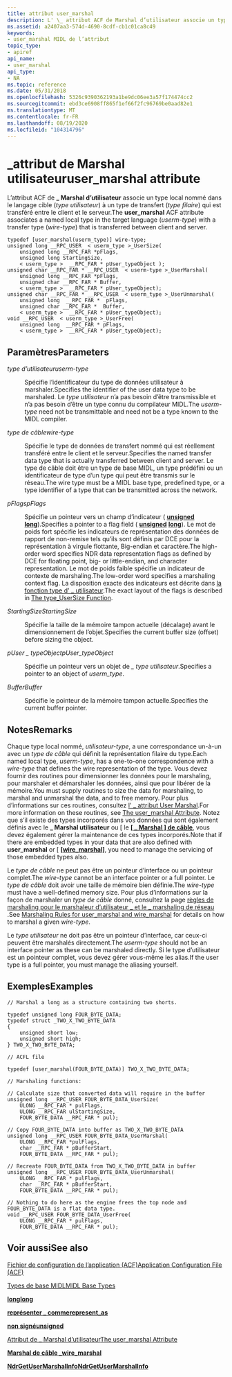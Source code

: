 ```yaml
---
title: attribut user_marshal
description: L' \_ attribut ACF de Marshal d’utilisateur associe un type local nommé dans le langage cible (type utilisateur) à un type de transfert (type filaire) qui est transféré entre le client et le serveur.
ms.assetid: a2407aa3-574d-4690-8cdf-cb1c01ca8c49
keywords:
- user_marshal MIDL de l’attribut
topic_type:
- apiref
api_name:
- user_marshal
api_type:
- NA
ms.topic: reference
ms.date: 05/31/2018
ms.openlocfilehash: 5326c9390362193a1be9dc06ee3a57f174474cc2
ms.sourcegitcommit: ebd3ce6908ff865f1ef66f2fc96769be0aad82e1
ms.translationtype: MT
ms.contentlocale: fr-FR
ms.lasthandoff: 08/19/2020
ms.locfileid: "104314796"
---
```

# <a name="user_marshal-attribute"></a><span data-ttu-id="b7dc6-104">\_attribut de Marshal utilisateur</span><span class="sxs-lookup"><span data-stu-id="b7dc6-104">user\_marshal attribute</span></span>

<span data-ttu-id="b7dc6-105">L’attribut ACF de **\_ Marshal d’utilisateur** associe un type local nommé dans le langage cible (*type utilisateur*) à un type de transfert (*type filaire*) qui est transféré entre le client et le serveur.</span><span class="sxs-lookup"><span data-stu-id="b7dc6-105">The **user\_marshal** ACF attribute associates a named local type in the target language (*userm-type*) with a transfer type (*wire-type*) that is transferred between client and server.</span></span>

``` syntax
typedef [user_marshal(userm_type)] wire-type; 
unsigned long __RPC_USER  < userm_type >_UserSize(
    unsigned long __RPC_FAR *pFlags,
    unsigned long StartingSize,
    < userm_type >  __RPC_FAR * pUser_typeObject );
unsigned char __RPC_FAR * __RPC_USER  < userm-type >_UserMarshal(
    unsigned long __RPC_FAR *pFlags,
    unsigned char __RPC_FAR * Buffer,
    < userm_type >  __RPC_FAR * pUser_typeObject);
unsigned char __RPC_FAR * __RPC_USER  < userm_type >_UserUnmarshal(
    unsigned long  __RPC_FAR *  pFlags,
    unsigned char __RPC_FAR *  Buffer,
    < userm_type >  __RPC_FAR * pUser_typeObject);
void __RPC_USER  < userm_type >_UserFree(
    unsigned long  __RPC_FAR * pFlags,
    < userm_type >  __RPC_FAR * pUser_typeObject);
```

## <a name="parameters"></a><span data-ttu-id="b7dc6-106">Paramètres</span><span class="sxs-lookup"><span data-stu-id="b7dc6-106">Parameters</span></span>

<dl> <dt>

<span data-ttu-id="b7dc6-107">*type d’utilisateur*</span><span class="sxs-lookup"><span data-stu-id="b7dc6-107">*userm-type*</span></span> 
</dt> <dd>

<span data-ttu-id="b7dc6-108">Spécifie l’identificateur du type de données utilisateur à marshaler.</span><span class="sxs-lookup"><span data-stu-id="b7dc6-108">Specifies the identifier of the user data type to be marshaled.</span></span> <span data-ttu-id="b7dc6-109">Le *type utilisateur* n’a pas besoin d’être transmissible et n’a pas besoin d’être un type connu du compilateur MIDL.</span><span class="sxs-lookup"><span data-stu-id="b7dc6-109">The *userm-type* need not be transmittable and need not be a type known to the MIDL compiler.</span></span>

</dd> <dt>

<span data-ttu-id="b7dc6-110">*type de câble*</span><span class="sxs-lookup"><span data-stu-id="b7dc6-110">*wire-type*</span></span> 
</dt> <dd>

<span data-ttu-id="b7dc6-111">Spécifie le type de données de transfert nommé qui est réellement transféré entre le client et le serveur.</span><span class="sxs-lookup"><span data-stu-id="b7dc6-111">Specifies the named transfer data type that is actually transferred between client and server.</span></span> <span data-ttu-id="b7dc6-112">Le type de câble doit être un type de base MIDL, un type prédéfini ou un identificateur de type d’un type qui peut être transmis sur le réseau.</span><span class="sxs-lookup"><span data-stu-id="b7dc6-112">The wire type must be a MIDL base type, predefined type, or a type identifier of a type that can be transmitted across the network.</span></span>

</dd> <dt>

<span data-ttu-id="b7dc6-113">*pFlags*</span><span class="sxs-lookup"><span data-stu-id="b7dc6-113">*pFlags*</span></span> 
</dt> <dd>

<span data-ttu-id="b7dc6-114">Spécifie un pointeur vers un champ d’indicateur ( [**unsigned**](unsigned.md) [**long**](long.md)).</span><span class="sxs-lookup"><span data-stu-id="b7dc6-114">Specifies a pointer to a flag field ( [**unsigned**](unsigned.md) [**long**](long.md)).</span></span> <span data-ttu-id="b7dc6-115">Le mot de poids fort spécifie les indicateurs de représentation des données de rapport de non-remise tels qu’ils sont définis par DCE pour la représentation à virgule flottante, Big-endian et caractère.</span><span class="sxs-lookup"><span data-stu-id="b7dc6-115">The high-order word specifies NDR data representation flags as defined by DCE for floating point, big- or little-endian, and character representation.</span></span> <span data-ttu-id="b7dc6-116">Le mot de poids faible spécifie un indicateur de contexte de marshaling.</span><span class="sxs-lookup"><span data-stu-id="b7dc6-116">The low-order word specifies a marshaling context flag.</span></span> <span data-ttu-id="b7dc6-117">La disposition exacte des indicateurs est décrite dans [la fonction type d' \_ utilisateur](/windows/desktop/Rpc/the-type-usersize-function).</span><span class="sxs-lookup"><span data-stu-id="b7dc6-117">The exact layout of the flags is described in [The type\_UserSize Function](/windows/desktop/Rpc/the-type-usersize-function).</span></span>

</dd> <dt>

<span data-ttu-id="b7dc6-118">*StartingSize*</span><span class="sxs-lookup"><span data-stu-id="b7dc6-118">*StartingSize*</span></span> 
</dt> <dd>

<span data-ttu-id="b7dc6-119">Spécifie la taille de la mémoire tampon actuelle (décalage) avant le dimensionnement de l’objet.</span><span class="sxs-lookup"><span data-stu-id="b7dc6-119">Specifies the current buffer size (offset) before sizing the object.</span></span>

</dd> <dt>

<span data-ttu-id="b7dc6-120">*pUser \_ typeObject*</span><span class="sxs-lookup"><span data-stu-id="b7dc6-120">*pUser\_typeObject*</span></span> 
</dt> <dd>

<span data-ttu-id="b7dc6-121">Spécifie un pointeur vers un objet de *\_ type utilisateur*.</span><span class="sxs-lookup"><span data-stu-id="b7dc6-121">Specifies a pointer to an object of *userm\_type*.</span></span>

</dd> <dt>

<span data-ttu-id="b7dc6-122">*Buffer*</span><span class="sxs-lookup"><span data-stu-id="b7dc6-122">*Buffer*</span></span> 
</dt> <dd>

<span data-ttu-id="b7dc6-123">Spécifie le pointeur de la mémoire tampon actuelle.</span><span class="sxs-lookup"><span data-stu-id="b7dc6-123">Specifies the current buffer pointer.</span></span>

</dd> </dl>

## <a name="remarks"></a><span data-ttu-id="b7dc6-124">Notes</span><span class="sxs-lookup"><span data-stu-id="b7dc6-124">Remarks</span></span>

<span data-ttu-id="b7dc6-125">Chaque type local nommé, *utilisateur-type*, a une correspondance un-à-un avec un *type de câble* qui définit la représentation filaire du type.</span><span class="sxs-lookup"><span data-stu-id="b7dc6-125">Each named local type, *userm-type*, has a one-to-one correspondence with a *wire-type* that defines the wire representation of the type.</span></span> <span data-ttu-id="b7dc6-126">Vous devez fournir des routines pour dimensionner les données pour le marshaling, pour marshaler et démarshaler les données, ainsi que pour libérer de la mémoire.</span><span class="sxs-lookup"><span data-stu-id="b7dc6-126">You must supply routines to size the data for marshaling, to marshal and unmarshal the data, and to free memory.</span></span> <span data-ttu-id="b7dc6-127">Pour plus d’informations sur ces routines, consultez [l' \_ attribut User Marshal](/windows/desktop/Rpc/the-user-marshal-attribute).</span><span class="sxs-lookup"><span data-stu-id="b7dc6-127">For more information on these routines, see [The user\_marshal Attribute](/windows/desktop/Rpc/the-user-marshal-attribute).</span></span> <span data-ttu-id="b7dc6-128">Notez que s’il existe des types incorporés dans vos données qui sont également définis avec le **\_ Marshal utilisateur** ou \[ le [**\[ \_ Marshal \] de câble**](wire-marshal.md), vous devez également gérer la maintenance de ces types incorporés.</span><span class="sxs-lookup"><span data-stu-id="b7dc6-128">Note that if there are embedded types in your data that are also defined with **user\_marshal** or \[ [**\[wire\_marshal\]**](wire-marshal.md), you need to manage the servicing of those embedded types also.</span></span>

<span data-ttu-id="b7dc6-129">Le *type de câble* ne peut pas être un pointeur d’interface ou un pointeur complet.</span><span class="sxs-lookup"><span data-stu-id="b7dc6-129">The *wire-type* cannot be an interface pointer or a full pointer.</span></span> <span data-ttu-id="b7dc6-130">Le *type de câble* doit avoir une taille de mémoire bien définie.</span><span class="sxs-lookup"><span data-stu-id="b7dc6-130">The *wire-type* must have a well-defined memory size.</span></span> <span data-ttu-id="b7dc6-131">Pour plus d’informations sur la façon de marshaler un *type de câble* donné, consultez la page [règles de marshaling pour le marshaleur d’utilisateur \_ et le \_ marshaling de réseau](/windows/desktop/Rpc/marshaling-rules-for-user-marshal-and-wire-marshal) .</span><span class="sxs-lookup"><span data-stu-id="b7dc6-131">See [Marshaling Rules for user\_marshal and wire\_marshal](/windows/desktop/Rpc/marshaling-rules-for-user-marshal-and-wire-marshal) for details on how to marshal a given *wire-type*.</span></span>

<span data-ttu-id="b7dc6-132">Le *type utilisateur* ne doit pas être un pointeur d’interface, car ceux-ci peuvent être marshalés directement.</span><span class="sxs-lookup"><span data-stu-id="b7dc6-132">The *userm-type* should not be an interface pointer as these can be marshaled directly.</span></span> <span data-ttu-id="b7dc6-133">Si le type d’utilisateur est un pointeur complet, vous devez gérer vous-même les alias.</span><span class="sxs-lookup"><span data-stu-id="b7dc6-133">If the user type is a full pointer, you must manage the aliasing yourself.</span></span>

## <a name="examples"></a><span data-ttu-id="b7dc6-134">Exemples</span><span class="sxs-lookup"><span data-stu-id="b7dc6-134">Examples</span></span>

``` syntax
// Marshal a long as a structure containing two shorts.

typedef unsigned long FOUR_BYTE_DATA;
typedef struct _TWO_X_TWO_BYTE_DATA 
{ 
    unsigned short low; 
    unsigned short high; 
} TWO_X_TWO_BYTE_DATA;
```

``` syntax
// ACFL file

typedef [user_marshal(FOUR_BYTE_DATA)] TWO_X_TWO_BYTE_DATA;

// Marshaling functions:

// Calculate size that converted data will require in the buffer
unsigned long __RPC_USER FOUR_BYTE_DATA_UserSize( 
    ULONG __RPC_FAR * pulFlags, 
    ULONG __RPC_FAR ulStartingSize,
    FOUR_BYTE_DATA __RPC_FAR * pul);

// Copy FOUR_BYTE_DATA into buffer as TWO_X_TWO_BYTE_DATA
unsigned long __RPC_USER FOUR_BYTE_DATA_UserMarshal( 
    ULONG __RPC_FAR *pulFlags, 
    char __RPC_FAR * pBufferStart, 
    FOUR_BYTE_DATA __RPC_FAR * pul);

// Recreate FOUR_BYTE_DATA from TWO_X_TWO_BYTE_DATA in buffer
unsigned long __RPC_USER FOUR_BYTE_DATA_UserUnmarshal( 
    ULONG __RPC_FAR * pulFlags, 
    char __RPC_FAR * pBufferStart, 
    FOUR_BYTE_DATA __RPC_FAR * pul);

// Nothing to do here as the engine frees the top node and FOUR_BYTE_DATA is a flat data type.
void __RPC_USER FOUR_BYTE_DATA_UserFree( 
    ULONG __RPC_FAR * pulFlags, 
    FOUR_BYTE_DATA __RPC_FAR * pul);
```

## <a name="see-also"></a><span data-ttu-id="b7dc6-135">Voir aussi</span><span class="sxs-lookup"><span data-stu-id="b7dc6-135">See also</span></span>

<dl> <dt>

[<span data-ttu-id="b7dc6-136">Fichier de configuration de l’application (ACF)</span><span class="sxs-lookup"><span data-stu-id="b7dc6-136">Application Configuration File (ACF)</span></span>](application-configuration-file-acf-.md)
</dt> <dt>

[<span data-ttu-id="b7dc6-137">Types de base MIDL</span><span class="sxs-lookup"><span data-stu-id="b7dc6-137">MIDL Base Types</span></span>](midl-base-types.md)
</dt> <dt>

[<span data-ttu-id="b7dc6-138">**long**</span><span class="sxs-lookup"><span data-stu-id="b7dc6-138">**long**</span></span>](long.md)
</dt> <dt>

[<span data-ttu-id="b7dc6-139">**représenter \_ comme**</span><span class="sxs-lookup"><span data-stu-id="b7dc6-139">**represent\_as**</span></span>](represent-as.md)
</dt> <dt>

[<span data-ttu-id="b7dc6-140">**non signé**</span><span class="sxs-lookup"><span data-stu-id="b7dc6-140">**unsigned**</span></span>](unsigned.md)
</dt> <dt>

[<span data-ttu-id="b7dc6-141">Attribut de \_ Marshal d’utilisateur</span><span class="sxs-lookup"><span data-stu-id="b7dc6-141">The user\_marshal Attribute</span></span>](/windows/desktop/Rpc/the-user-marshal-attribute)
</dt> <dt>

[<span data-ttu-id="b7dc6-142">**Marshal de câble \_**</span><span class="sxs-lookup"><span data-stu-id="b7dc6-142">**wire\_marshal**</span></span>](wire-marshal.md)
</dt> <dt>

[<span data-ttu-id="b7dc6-143">**NdrGetUserMarshalInfo**</span><span class="sxs-lookup"><span data-stu-id="b7dc6-143">**NdrGetUserMarshalInfo**</span></span>](/windows/desktop/api/rpcndr/nf-rpcndr-ndrgetusermarshalinfo)
</dt> </dl>

 

 